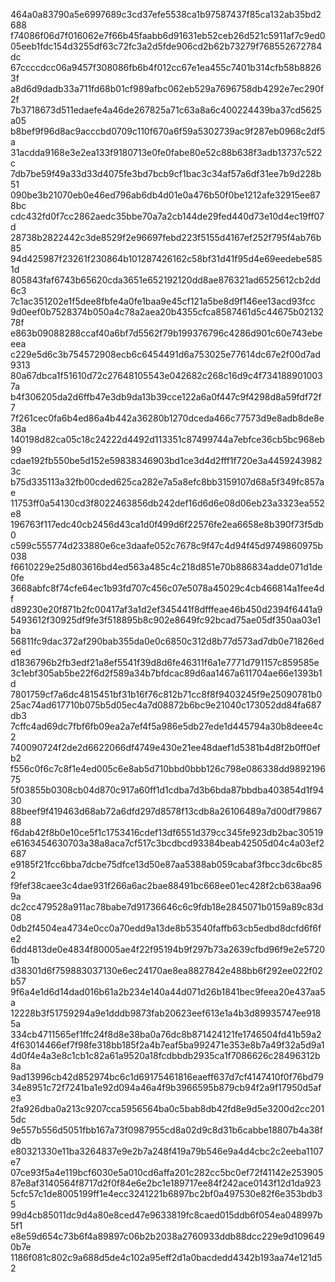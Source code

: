 464a0a83790a5e6997689c3cd37efe5538ca1b97587437f85ca132ab35bd2688
f74086f06d7f016062e7f66b45faabb6d91631eb52ceb26d521c5911af7c9ed0
05eeb1fdc154d3255df63c72fc3a2d5fde906cd2b62b73279f768552672784dc
67ccccdcc06a9457f308086fb6b4f012cc67e1ea455c7401b314cfb58b88263f
a8d6d9dadb33a711fd68b01cf989afbc062eb529a7696758db4292e7ec290f2f
7b3718673d511edaefe4a46de267825a71c63a8a6c400224439ba37cd5625a05
b8bef9f96d8ac9acccbd0709c110f670a6f59a5302739ac9f287eb0968c2df5a
31acdda9168e3e2ea133f9180713e0fe0fabe80e52c88b638f3adb13737c522c
7db7be59f49a33d33d4075fe3bd7bcb9cf1bac3c34af57a6df31ee7b9d228b51
090be3b21070eb0e46ed796ab6db4d01e0a476b50f0be1212afe32915ee878bc
cdc432fd0f7cc2862aedc35bbe70a7a2cb144de29fed440d73e10d4ec19ff07d
28738b2822442c3de8529f2e96697febd223f5155d4167ef252f795f4ab76b85
94d425987f23261f230864b101287426162c58bf31d41f95d4e69eedebe5851d
805843faf6743b65620cda3651e652192120dd8ae876321ad6525612cb2dd6c3
7c1ac351202e1f5dee8fbfe4a0fe1baa9e45cf121a5be8d9f146ee13acd93fcc
9d0eef0b7528374b050a4c78a2aea20b4355cfca8587461d5c44675b0213278f
e863b09088288ccaf40a6bf7d5562f79b199376796c4286d901c60e743ebeeea
c229e5d6c3b754572908ecb6c6454491d6a753025e77614dc67e2f00d7ad9313
80a67dbca1f51610d72c27648105543e042682c268c16d9c4f7341889010037a
b4f306205da2d6ffb47e3db9da13b39cce122a6a0f447c9f4298d8a59fdf72f7
7f261cec0fa6b4ed86a4b442a36280b1270dceda466c77573d9e8adb8de8e38a
140198d82ca05c18c24222d4492d113351c87499744a7ebfce36cb5bc968eb99
cdae192fb550be5d152e59838346903bd1ce3d4d2fff1f720e3a44592439823c
b75d335113a32fb00cded625ca282e7a5a8efc8bb3159107d68a5f349fc857ae
11753ff0a54130cd3f8022463856db242def16d6d6e08d06eb23a3323ea552e8
196763f117edc40cb2456d43ca1d0f499d6f22576fe2ea6658e8b390f73f5db0
c599c555774d233880e6ce3daafe052c7678c9f47c4d94f45d9749860975b038
f6610229e25d803616bd4ed563a485c4c218d851e70b886834adde071d1de0fe
3668abfc8f74cfe64ec1b93fd707c456c07e5078a45029c4cb466814a1fee4df
d89230e20f871b2fc00417af3a1d2ef345441f8dfffeae46b450d2394f6441a9
5493612f30925df9fe3f518895b8c902e8649fc92bcad75ae05df350aa03e1ba
56811fc9dac372af290bab355da0e0c6850c312d8b77d573ad7db0e71826eded
d1836796b2fb3edf21a8ef5541f39d8d6fe46311f6a1e7771d791157c859585e
3c1ebf305ab5be22f6d2f589a34b7bfdcac89d6aa1467a611704ae66e1393b1d
7801759cf7a6dc4815451bf31b16f76c812b71cc8f8f9403245f9e25090781b0
25ac74ad617710b075b5d05ec4a7d08872b6bc9e21040c173052dd84fa687db3
7cffc4ad69dc7fbf6fb09ea2a7ef4f5a986e5db27ede1d445794a30b8deee4c2
740090724f2de2d6622066df4749e430e21ee48daef1d5381b4d8f2b0ff0efb2
f556c0f6c7c8f1e4ed005c6e8ab5d710bbd0bbb126c798e086338dd989219675
5f03855b0308cb04d870c917a60ff1d1cdba7d3b6bda87bbdba403854d1f9430
88beef9f419463d68ab72a6dfd297d8578f13cdb8a26106489a7d00df7986788
f6dab42f8b0e10ce5f1c1753416cdef13df6551d379cc345fe923db2bac30519
e6163454630703a38a8aca7cf517c3bcdbcd93384beab42505d04c4a03ef2687
e9185f21fcc6bba7dcbe75dfce13d50e87aa5388ab059cabaf3fbcc3dc6bc852
f9fef38caee3c4dae931f266a6ac2bae88491bc668ee01ec428f2cb638aa969a
dc2cc479528a911ac78babe7d91736646c6c9fdb18e2845071b0159a89c83d08
0db2f4504ea4734e0cc0a70edd9a13de8b53540faffb63cb5edbd8dcfd6f6fe2
6dd4813de0e4834f80005ae4f22f95194b9f297b73a2639cfbd96f9e2e57201b
d38301d6f759883037130e6ec24170ae8ea8827842e488bb6f292ee022f02b57
9f6a4e1d6d14dad016b61a2b234e140a44d071d26b1841bec9feea20e437aa5a
12228b3f51759294a9e1dddb9873fab20623eef613e1a4b3d89935747ee9185a
334cb4711565ef1ffc24f8d8e38ba0a76dc8b871424121fe1746504fd41b59a2
4f63014466ef7f98fe318bb185f2a4b7eaf5ba992471e353e8b7a49f32a5d9a1
4d0f4e4a3e8c1cb1c82a61a9520a18fcdbbdb2935ca1f7086626c28496312b8a
9ad13996cb42d852974bc6c1d69175461816eaeff637d7cf4147410f0f76bd79
34e8951c72f7241ba1e92d094a46a4f9b3966595b879cb94f2a9f17950d5afe3
2fa926dba0a213c9207cca5956564ba0c5bab8db42fd8e9d5e3200d2cc2015dc
9e557b556d5051fbb167a73f0987955cd8a02d9c8d31b6cabbe18807b4a38fdb
e80321330e11ba3264837e9e2b7a248f419a79b546e9a4d4cbc2c2eeba1107e7
07ce93f5a4e119bcf6030e5a010cd6affa201c282cc5bc0ef72f41142e253905
87e8af3140564f8717d2f0f84e6e2bc1e189717ee84f242ace0143f12d1da923
5cfc57c1de8005199ff1e4ecc3241221b6897bc2bf0a497530e82f6e353bdb35
99d4cb85011dc9d4a80e8ced47e9633819fc8caed015ddb6f054ea048997b5f1
e8e59d654c73b6f4a89897c06b2b2038a2760933ddb88dcc229e9d1096490b7e
1186f081c802c9a688d5de4c102a95eff2d1a0bacdedd4342b193aa74e121d52